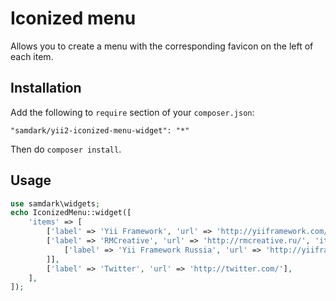 Iconized menu
=============

Allows you to create a menu with the corresponding favicon on the left of each item.

Installation
------------

Add the following to `require` section of your `composer.json`:

```
"samdark/yii2-iconized-menu-widget": "*"
```

Then do `composer install`.

Usage
-----

```php
use samdark\widgets;
echo IconizedMenu::widget([
	'items' => [
		['label' => 'Yii Framework', 'url' => 'http://yiiframework.com/'],
		['label' => 'RMCreative', 'url' => 'http://rmcreative.ru/', 'items' => [
			['label' => 'Yii Framework Russia', 'url' => 'http://yiiframework.ru/'],
		]],
		['label' => 'Twitter', 'url' => 'http://twitter.com/'],
	],
]);
```
